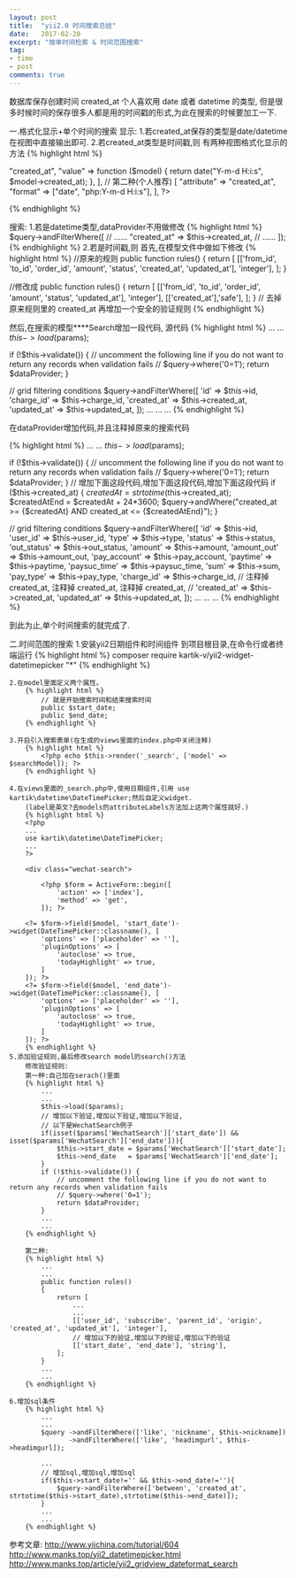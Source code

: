 ```yaml
---
layout: post
title:  "yii2.0 时间搜索总结"
date:   2017-02-20
excerpt: "按单时间检索 & 时间范围搜索"
tag:
- time
- post
comments: true
---
```

数据库保存创建时间 created_at 个人喜欢用 date 或者 datetime 的类型,
但是很多时候时间的保存很多人都是用的时间戳的形式,为此在搜索的时候要加工一下.

一.格式化显示+单个时间的搜索
显示:
1.若created_at保存的类型是date/datetime 在视图中直接输出即可.
2.若created_at类型是时间戳,则
有两种视图格式化显示的方法
{% highlight html %}
<?php
// 第一种
[
    "attribute" => "created_at",
    "value" => function ($model) {
        return date("Y-m-d H:i:s", $model->created_at);
    },
],
// 第二种(个人推荐)
[
    "attribute" => "created_at",
    "format" => ["date", "php:Y-m-d H:i:s"],
],
?>
{% endhighlight %}

搜索:
1.若是datetime类型,dataProvider不用做修改
{% highlight html %}
$query->andFilterWhere([
    // ......
    "created_at" => $this->created_at,
    // ......
]);
{% endhighlight %}
2.若是时间戳,则
首先,在模型文件中做如下修改
{% highlight html %}
//原来的规则
public function rules()
{
    return [
        [['from_id', 'to_id', 'order_id', 'amount', 'status', 'created_at', 'updated_at'], 'integer'],
    ];
}

//修改成
public function rules()
{
    return [
        [['from_id', 'to_id', 'order_id', 'amount', 'status', 'updated_at'], 'integer'],
        [['created_at'],'safe'],
    ];
}
// 去掉原来规则里的 created_at 再增加一个安全的验证规则
{% endhighlight %}

然后,在搜索的模型****Search增加一段代码,
源代码
{% highlight html %}
...
...
$this->load($params);

if (!$this->validate()) {
    // uncomment the following line if you do not want to return any records when validation fails
    // $query->where('0=1');
    return $dataProvider;
}

// grid filtering conditions
$query->andFilterWhere([
    'id' => $this->id,
    'charge_id' => $this->charge_id,
    'created_at' => $this->created_at,
    'updated_at' => $this->updated_at,
]);
...
...
...
{% endhighlight %}



在dataProvider增加代码,并且注释掉原来的搜索代码

{% highlight html %}
...
...
$this->load($params);

if (!$this->validate()) {
    // uncomment the following line if you do not want to return any records when validation fails
    // $query->where('0=1');
    return $dataProvider;
}
// 增加下面这段代码,增加下面这段代码,增加下面这段代码
if ($this->created_at) {
    $createdAt = strtotime($this->created_at);
    $createdAtEnd = $createdAt + 24*3600;
    $query->andWhere("created_at >= {$createdAt} AND created_at <= {$createdAtEnd}");
}

// grid filtering conditions
$query->andFilterWhere([
    'id' => $this->id,
    'user_id' => $this->user_id,
    'type' => $this->type,
    'status' => $this->status,
    'out_status' => $this->out_status,
    'amount' => $this->amount,
    'amount_out' => $this->amount_out,
    'pay_account' => $this->pay_account,
    'paytime' => $this->paytime,
    'paysuc_time' => $this->paysuc_time,
    'sum' => $this->sum,
    'pay_type' => $this->pay_type,
    'charge_id' => $this->charge_id,
    // 注释掉 created_at, 注释掉 created_at, 注释掉 created_at,
    // 'created_at' => $this->created_at,
    'updated_at' => $this->updated_at,
]);
...
...
...
{% endhighlight %}

到此为止,单个时间搜索的就完成了.

二.时间范围的搜索
	1.安装yii2日期组件和时间组件
	 到项目根目录,在命令行或者终端运行
		{% highlight html %}
			composer require kartik-v/yii2-widget-datetimepicker "*"
	    {% endhighlight %}

	2.在model里面定义两个属性。
		{% highlight html %}
			// 就是开始搜索时间和结束搜索时间
			public $start_date;
			public $end_date;
	    {% endhighlight %}

	3.开启引入搜索表单(在生成的views里面的index.php中关闭注释)
		{% highlight html %}
			<?php echo $this->render('_search', ['model' => $searchModel]); ?>
	    {% endhighlight %}

	4.在views里面的_search.php中,使用日期组件,引用 use kartik\datetime\DateTimePicker;然后自定义widget.
		(label是英文?去models的attributeLabels方法加上这两个属性就好.)
		{% highlight html %}
		<?php
		...
		use kartik\datetime\DateTimePicker;
		...
		?>

		<div class="wechat-search">

		    <?php $form = ActiveForm::begin([
		        'action' => ['index'],
		        'method' => 'get',
		    ]); ?>

		<?= $form->field($model, 'start_date')->widget(DateTimePicker::classname(), [
		    'options' => ['placeholder' => ''],
		    'pluginOptions' => [
		        'autoclose' => true,
		        'todayHighlight' => true,
		    ]
		]); ?>
		<?= $form->field($model, 'end_date')->widget(DateTimePicker::classname(), [
		    'options' => ['placeholder' => ''],
		    'pluginOptions' => [
		        'autoclose' => true,
		        'todayHighlight' => true,
		    ]
		]); ?>
	    {% endhighlight %}
	5.添加验证规则,最后修改search model的search()方法
		修改验证规则:
		第一种:自己加在serach()里面
		{% highlight html %}
			...
			...
	        $this->load($params);
			// 增加以下验证,增加以下验证,增加以下验证,
			// 以下是WechatSearch例子
	        if(isset($params['WechatSearch']['start_date']) && isset($params['WechatSearch']['end_date'])){
	            $this->start_date = $params['WechatSearch']['start_date'];
	            $this->end_date   = $params['WechatSearch']['end_date'];
	        }
	        if (!$this->validate()) {
	            // uncomment the following line if you do not want to return any records when validation fails
	            // $query->where('0=1');
	            return $dataProvider;
	        }
	        ...
	        ...
	    {% endhighlight %}

	    第二种:
		{% highlight html %}
			...
			...
		    public function rules()
		    {
		        return [
		        	...
		        	...
		            [['user_id', 'subscribe', 'parent_id', 'origin', 'created_at', 'updated_at'], 'integer'],
					// 增加以下的验证,增加以下的验证,增加以下的验证
		            [['start_date', 'end_date'], 'string'],
		        ];
		    }
	        ...
	        ...
	    {% endhighlight %}

	6.增加sql条件
		{% highlight html %}
			...
			...
            $query ->andFilterWhere(['like', 'nickname', $this->nickname])
              	   ->andFilterWhere(['like', 'headimgurl', $this->headimgurl]);

			...
			// 增加sql,增加sql,增加sql
	        if($this->start_date!='' && $this->end_date!=''){
	            $query->andFilterWhere(['between', 'created_at', strtotime($this->start_date),strtotime($this->end_date)]);
	        }
	        ...
	        ...
	    {% endhighlight %}



参考文章:
http://www.yiichina.com/tutorial/604
http://www.manks.top/yii2_datetimepicker.html
http://www.manks.top/article/yii2_gridview_dateformat_search
